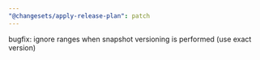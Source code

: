 ```yaml
---
"@changesets/apply-release-plan": patch
---
```


bugfix: ignore ranges when snapshot versioning is performed (use exact version)
